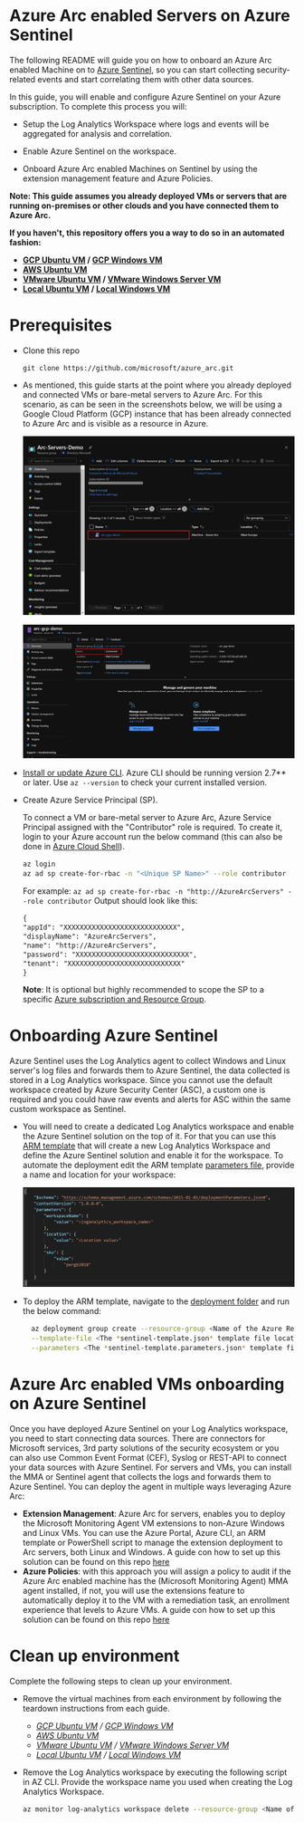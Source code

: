 # Azure Arc enabled Servers on Azure Sentinel

The following README will guide you on how to onboard an Azure Arc enabled Machine on to [Azure Sentinel](https://docs.microsoft.com/es-es/azure/sentinel/), so you can start collecting security-related events and start correlating them with other data sources. 

In this guide, you will enable and configure Azure Sentinel on your Azure subscription. To complete this process you will: 

* Setup the Log Analytics Workspace where logs and events will be aggregated for analysis and correlation. 

* Enable Azure Sentinel on the workspace. 

* Onboard Azure Arc enabled Machines on Sentinel by using the extension management feature and Azure Policies. 


**Note: This guide assumes you already deployed VMs or servers that are running on-premises or other clouds and you have connected them to Azure Arc.**

**If you haven't, this repository offers you a way to do so in an automated fashion:**
- **[GCP Ubuntu VM](gcp_terraform_ubuntu.md) / [GCP Windows VM](gcp_terraform_windows.md)**
- **[AWS Ubuntu VM](aws_terraform_ubuntu.md)**
- **[VMware Ubuntu VM](vmware_terraform_ubuntu.md) / [VMware Windows Server VM](vmware_terraform_winsrv.md)**
- **[Local Ubuntu VM](local_vagrant_ubuntu.md) / [Local Windows VM](local_vagrant_windows.md)**

# Prerequisites

* Clone this repo

    ```terminal
    git clone https://github.com/microsoft/azure_arc.git
    ```

* As mentioned, this guide starts at the point where you already deployed and connected VMs or bare-metal servers to Azure Arc. For this scenario, as can be seen in the screenshots below, we will be using a Google Cloud Platform (GCP) instance that has been already connected to Azure Arc and is visible as a resource in Azure.

    ![](../img/azuresentinel/01.png)

    ![](../img/azuresentinel/02.png)

  
* [Install or update Azure CLI](https://docs.microsoft.com/en-us/cli/azure/install-azure-cli?view=azure-cli-latest). Azure CLI should be running version 2.7** or later. Use ```az --version``` to check your current installed version.

* Create Azure Service Principal (SP).   

    To connect a VM or bare-metal server to Azure Arc, Azure Service Principal assigned with the "Contributor" role is required. To create it, login to your Azure account run the below command (this can also be done in [Azure Cloud Shell](https://shell.azure.com/)).

    ```bash
    az login
    az ad sp create-for-rbac -n "<Unique SP Name>" --role contributor
    ```
    For example:
    ```az ad sp create-for-rbac -n "http://AzureArcServers" --role contributor```
    Output should look like this:
    ```
    {
    "appId": "XXXXXXXXXXXXXXXXXXXXXXXXXXXX",
    "displayName": "AzureArcServers",
    "name": "http://AzureArcServers",
    "password": "XXXXXXXXXXXXXXXXXXXXXXXXXXXX",
    "tenant": "XXXXXXXXXXXXXXXXXXXXXXXXXXXX"
    }
    ```
    
  **Note**: It is optional but highly recommended to scope the SP to a specific [Azure subscription and Resource Group](https://docs.microsoft.com/en-us/cli/azure/ad/sp?view=azure-cli-latest).

# Onboarding Azure Sentinel

Azure Sentinel uses the Log Analytics agent to collect Windows and Linux server's log files and forwards them to Azure Sentinel, the data collected is stored in a Log Analytics workspace. Since you cannot use the default workspace created by Azure Security Center (ASC), a custom one is required and you could have raw events and alerts for ASC within the same custom workspace as Sentinel.

* You will need to create a dedicated Log Analytics workspace and enable the Azure Sentinel solution on the top of it. For that you can use this [ARM template](../azuresentinel/arm/sentinel-template.json) that will create a new Log Analytics Workspace and define the Azure Sentinel solution and enable it for the workspace. To automate the deployment edit the ARM template [parameters file](../azuresentinel/arm/sentinel-template.parameters.json), provide a name and location for your workspace:

    ![](../img/azuresentinel/03.png)

* To deploy the ARM template, navigate to the [deployment folder](../azuresentinel/arm) and run the below command:

  ```bash
    az deployment group create --resource-group <Name of the Azure Resource Group> \
    --template-file <The *sentinel-template.json* template file location> \
    --parameters <The *sentinel-template.parameters.json* template file location>
  ```

# Azure Arc enabled VMs onboarding on Azure Sentinel 

Once you have deployed Azure Sentinel on your Log Analytics workspace, you need to start connecting data sources. There are connectors for Microsoft services, 3rd party solutions of the security ecosystem or you can also use Common Event Format (CEF), Syslog or REST-API to connect your data sources with Azure Sentinel. For servers and VMs, you can install the MMA or Sentinel agent that collects the logs and forwards them to Azure Sentinel. You can deploy the agent in multiple ways leveraging Azure Arc: 

* **Extension Management**: Azure Arc for servers, enables you to deploy the Microsoft Monitoring Agent VM extensions to non-Azure Windows and Linux VMs. You can use the Azure Portal, Azure CLI, an ARM template or PowerShell script to manage the extension deployment to Arc servers, both Linux and Windows. A guide con how to set up this solution can be found on this repo [here](arc_vm_extension_mma_arm.md)
* **Azure Policies**: with this approach you will assign a policy to audit if the Azure Arc enabled machine has the (Microsoft Monitoring Agent) MMA agent installed, if not, you will use the extensions feature to automatically deploy it to the VM with a remediation task, an enrollment experience that levels to Azure VMs. A guide con how to set up this solution can be found on this repo [here](arc_policies_mma.md)

# Clean up environment

Complete the following steps to clean up your environment.

* Remove the virtual machines from each environment by following the teardown instructions from each guide.

    - *[GCP Ubuntu VM](gcp_terraform_ubuntu.md) / [GCP Windows VM](gcp_terraform_windows.md)*
    - *[AWS Ubuntu VM](aws_terraform_ubuntu.md)*
    - *[VMware Ubuntu VM](vmware_terraform_ubuntu.md) / [VMware Windows Server VM](vmware_terraform_winsrv.md)*
    - *[Local Ubuntu VM](local_vagrant_ubuntu.md) / [Local Windows VM](local_vagrant_windows.md)*

* Remove the Log Analytics workspace by executing the following script in AZ CLI. Provide the workspace name you used when creating the Log Analytics Workspace.

    ```bash
    az monitor log-analytics workspace delete --resource-group <Name of the Azure Resource Group> --workspace-name <Log Analytics Workspace Name> --yes
    ```
